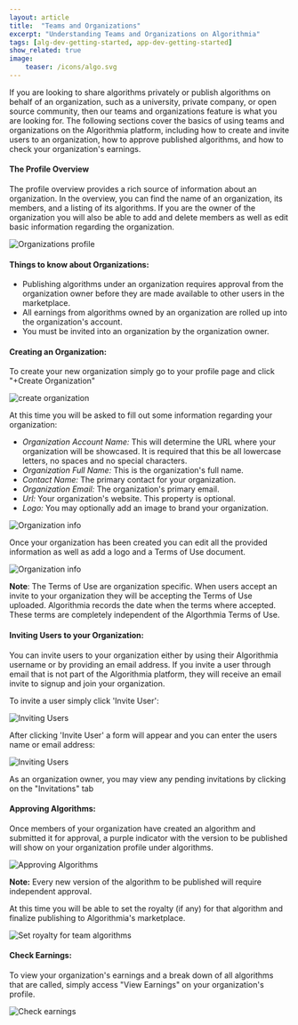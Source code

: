 ```yaml
---
layout: article
title:  "Teams and Organizations"
excerpt: "Understanding Teams and Organizations on Algorithmia"
tags: [alg-dev-getting-started, app-dev-getting-started]
show_related: true
image:
    teaser: /icons/algo.svg
---
```


If you are looking to share algorithms privately or publish algorithms on behalf of an organization, such as a university, private company, or open source community, then our teams and organizations feature is what you are looking for. The following sections cover the basics of using teams and organizations on the Algorithmia platform, including how to create and invite users to an organization, how to approve published algorithms, and how to check your organization's earnings.


#### The Profile Overview

The profile overview provides a rich source of information about an organization. In the overview, you can find the name of an organization, its members, and a listing of its algorithms. If you are the owner of the organization you will also be able to add and delete members as well as edit basic information regarding the organization.

<img src="{{site.cdnurl}}{{site.baseurl}}/images/post_images/organizations/organization_profile.png" alt="Organizations profile" class="screenshot img-md">


#### Things to know about Organizations:
* Publishing algorithms under an organization requires approval from the organization owner before they are made available to other users in the marketplace.
* All earnings from algorithms owned by an organization are rolled up into the organization's account.
* You must be invited into an organization by the organization owner.


#### Creating an Organization:

To create your new organization simply go to your profile page and click "+Create Organization"

<img src="{{site.cdnurl}}{{site.baseurl}}/images/post_images/organizations/new_organization.png" alt="create organization" class="screenshot img-sm">

At this time you will be asked to fill out some information regarding your organization:

* *Organization Account Name:*
This will determine the URL where your organization will be showcased. It is required that this be all lowercase letters, no spaces and no special characters.
* *Organization Full Name:* This is the organization's full name.
* *Contact Name:* The primary contact for your organization.
* *Organization Email:* The organization's primary email.
* *Url:* Your organization's website. This property is optional.
* *Logo:* You may optionally add an image to brand your organization.


<img src="{{site.cdnurl}}{{site.baseurl}}/images/post_images/organizations/new_organization_form.png" alt="Organization info" class="screenshot img-sm">

Once your organization has been created you can edit all the provided information as well as add a logo and a Terms of Use document.

<img src="{{site.cdnurl}}{{site.baseurl}}/images/post_images/organizations/edit_organization.png" alt="Organization info" class="screenshot img-sm">

**Note**: The Terms of Use are organization specific. When users accept an invite to your organization they will be accepting the Terms of Use uploaded. Algorithmia records the date when the terms where accepted. These terms are completely independent of the Algorthmia Terms of Use.



#### Inviting Users to your Organization:
You can invite users to your organization either by using their Algorithmia username or by providing an email address. If you invite a user through email that is not part of the Algorithmia platform, they will receive an email invite to signup and join your organization.

To invite a user simply click 'Invite User':

<img src="{{site.cdnurl}}{{site.baseurl}}/images/post_images/organizations/organization_invite_user.png" alt="Inviting Users" class="screenshot">

After clicking 'Invite User' a form will appear and you can enter the users name or email address:

<img src="{{site.cdnurl}}{{site.baseurl}}/images/post_images/organizations/organization_invite_user_form.png" alt="Inviting Users" class="screenshot img-sm">

As an organization owner, you may view any pending invitations by clicking on the "Invitations" tab 

#### Approving Algorithms:
Once members of your organization have created an algorithm and submitted it for approval, a purple indicator with the version to be published will show on your organization profile under algorithms.

<img src="{{site.cdnurl}}{{site.baseurl}}/images/post_images/organizations/organization_approve_algo.png" alt="Approving Algorithms" class="screenshot img-sm">

**Note:** Every new version of the algorithm to be published will require independent approval.

At this time you will be able to set the royalty (if any) for that algorithm and finalize publishing to Algorithmia's marketplace.

<img src="{{site.cdnurl}}{{site.baseurl}}/images/post_images/organizations/organization_approve_algo_royalty.png" alt="Set royalty for team algorithms" class="screenshot">

#### Check Earnings:
To view your organization's earnings and a break down of all algorithms that are called, simply access "View Earnings" on your organization's profile.

<img src="{{site.cdnurl}}{{site.baseurl}}/images/post_images/organizations/organization_earnings.png" alt="Check earnings" class="screenshot img-md">

